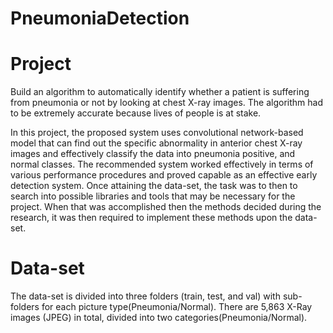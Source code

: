 # PneumoniaDetection

# Project

Build an algorithm to automatically identify whether a patient is suffering from pneumonia or not by looking at chest X-ray images. The algorithm had to be extremely accurate because lives of people is at stake.

In this project, the proposed system uses convolutional network-based model that can find out the specific abnormality in anterior chest X-ray images and effectively classify the data into pneumonia positive,  and normal classes.  The recommended system worked effectively in terms of various performance procedures and proved capable as an effective early detection system. Once attaining the data-set, the task was to then to search into possible libraries and tools that may be necessary for the project. When that was accomplished then the methods decided during the research, it was then required to implement these methods upon the data-set.

# Data-set

The data-set is divided into three folders (train, test, and val) with sub-folders for each picture type(Pneumonia/Normal). There are 5,863 X-Ray images (JPEG) in total, divided into two categories(Pneumonia/Normal).

